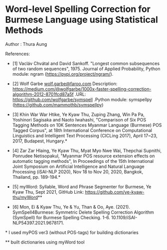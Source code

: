 # Word-level Spelling Correction for Burmese Language using Statistical Methods

Author : Thura Aung

References:
- [1] Vacláv Chvátal and David Sankoff. "Longest common subsequences of two random sequences", 1975. Journal of Applied Probability, Python module: ngram (https://pypi.org/project/ngram/).

- [2] Wolf Garbe <wolf.garbe@faroo.com> Description: https://medium.com/@wolfgarbe/1000x-faster-spelling-correction-algorithm-2012-8701fcd87a5f .URL: https://github.com/wolfgarbe/symspell .Python module: symspellpy (https://github.com/mammothb/symspellpy)

- [3] Khin War War Htike, Ye Kyaw Thu, Zuping Zhang, Win Pa Pa, Yoshinori Sagisaka and Naoto Iwahashi, "Comparison of Six POS Tagging Methods on 10K Sentences Myanmar Language (Burmese) POS Tagged Corpus", at 18th International Conference on Computational Linguistics and Intelligent Text Processing (CICLing 2017), April 17~23, 2017, Budapest, Hungary.*

- [4] Zar Zar Hlaing, Ye Kyaw Thu, Myat Myo Nwe Wai, Thepchai Supnithi, Ponrudee Netisopakul, "Myanmar POS resource extension effects on automatic tagging methods", In Proceedings of the 15th International Joint Symposium on Artificial Intelligence and Natural Language Processing (iSAI-NLP 2020), Nov 18 to Nov 20, 2020, Bangkok, Thailand, pp. 189-194.*

- [5] myWord: Syllable, Word and Phrase Segmenter for Burmese, Ye Kyaw Thu, Sept 2021, GitHub Link: https://github.com/ye-kyaw-thu/myWord**

- [6] Mon, Ei & Kyaw Thu, Ye & Yu, Than & Oo, Aye. (2021). SymSpell4Burmese: Symmetric Delete Spelling Correction Algorithm (SymSpell) for Burmese Spelling Checking. 1-6. 10.1109/iSAI-NLP54397.2021.9678171. 

\* I used myPOS ver3 (without POS-tags) for building dictionaries

\** built dictionaries using myWord tool

